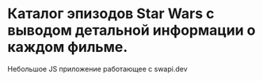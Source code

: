 # Каталог эпизодов Star Wars с выводом детальной информации о каждом фильме.

Небольшое JS приложение работающее с swapi.dev
